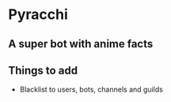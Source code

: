 # Pyracchi

## A super bot with anime facts
## Things to add
* Blacklist to users, bots, channels and guilds

